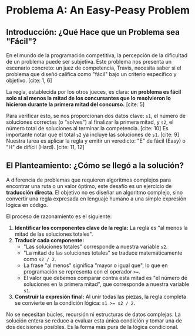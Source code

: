 # Problema A: An Easy-Peasy Problem

## Introducción: ¿Qué Hace que un Problema sea "Fácil"?

En el mundo de la programación competitiva, la percepción de la dificultad de un problema puede ser subjetiva. Este problema nos presenta un escenario concreto: un juez de competencia, Travis, necesita saber si el problema que diseñó califica como "fácil" bajo un criterio específico y objetivo. [cite: 1, 6]

La regla, establecida por los otros jueces, es clara: **un problema es fácil solo si al menos la mitad de los concursantes que lo resolvieron lo hicieron durante la primera mitad del concurso.** [cite: 5]

Para verificar esto, se nos proporcionan dos datos clave: `s1`, el número de soluciones correctas (o "solves") al finalizar la primera mitad, y `s2`, el número total de soluciones al terminar la competencia. [cite: 10] Es importante notar que el total `s2` ya incluye las soluciones de `s1`. [cite: 9] Nuestra tarea es aplicar la regla y emitir un veredicto: "E" de fácil (Easy) o "H" de difícil (Hard). [cite: 11, 12]

## El Planteamiento: ¿Cómo se llegó a la solución?

A diferencia de problemas que requieren algoritmos complejos para encontrar una ruta o un valor óptimo, este desafío es un ejercicio de **traducción directa**. El objetivo no es diseñar un algoritmo complejo, sino convertir una regla expresada en lenguaje humano a una simple expresión lógica en código.

El proceso de razonamiento es el siguiente:

1.  **Identificar los componentes clave de la regla:** La regla es "al menos la mitad de las soluciones totales".
2.  **Traducir cada componente:**
    * "Las soluciones totales" corresponde a nuestra variable `s2`.
    * "La mitad de las soluciones totales" se traduce matemáticamente como `s2 / 2`.
    * La frase "al menos" significa "mayor o igual que", lo que en programación se representa con el operador `>=`.
    * El valor que debemos comparar contra esta mitad es "el número de soluciones en la primera mitad", que corresponde a nuestra variable `s1`.
3.  **Construir la expresión final:** Al unir todas las piezas, la regla completa se convierte en la condición lógica: `s1 >= s2 / 2`.

No se necesitan bucles, recursión ni estructuras de datos complejas. La solución entera se reduce a evaluar esta única condición y tomar una de dos decisiones posibles. Es la forma más pura de la lógica condicional.

